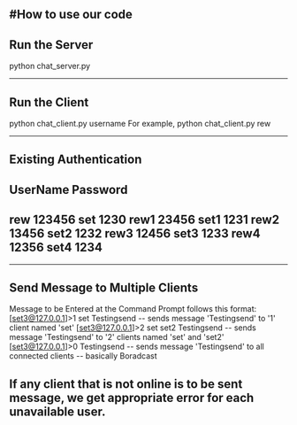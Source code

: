 #How to use our code
-------------------------------------------
Run the Server
--------------------------------------------
python chat_server.py 

--------------------------------------------
Run the Client
--------------------------------------------
python chat_client.py username
For example, python chat_client.py rew

--------------------------------------------
Existing Authentication  
--------------------------------------------
UserName	Password
----------------------------
rew		123456
set		1230
rew1		23456
set1		1231
rew2		13456
set2		1232
rew3		12456
set3		1233
rew4		12356
set4		1234
--------------------------------------------


--------------------------------------------
Send Message to Multiple Clients
--------------------------------------------
Message to be Entered at the Command Prompt follows this format:
[set3@127.0.0.1]>1 set Testingsend 
	-- sends message 'Testingsend' to '1' client named 'set'
[set3@127.0.0.1]>2 set set2 Testingsend 
	-- sends message 'Testingsend' to '2' clients named 'set' and 'set2'
[set3@127.0.0.1]>0 Testingsend 
	-- sends message 'Testingsend' to all connected clients -- basically Boradcast

If any client that is not online is to be sent message, we get appropriate error for each unavailable user. 
--------------------------------------------
